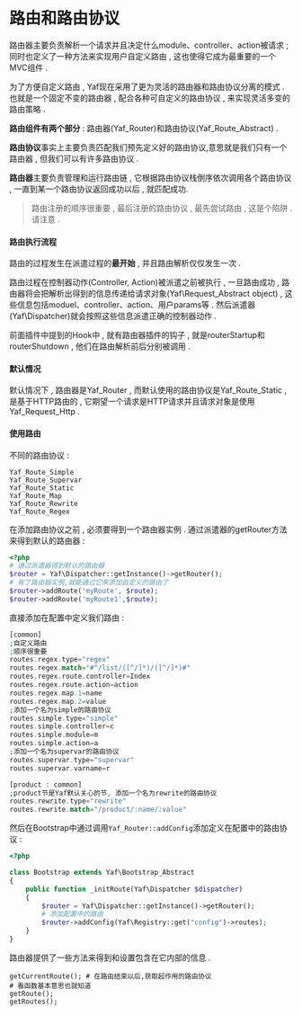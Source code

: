 # 路由和路由协议

路由器主要负责解析一个请求并且决定什么module、controller、action被请求 ; 同时也定义了一种方法来实现用户自定义路由 , 这也使得它成为最重要的一个MVC组件 .

为了方便自定义路由 , Yaf现在采用了更为灵活的路由器和路由协议分离的模式 . 也就是一个固定不变的路由器 , 配合各种可自定义的路由协议 , 来实现灵活多变的路由策略 .

**路由组件有两个部分** : 路由器\(Yaf\_Router\)和路由协议\(Yaf\_Route\_Abstract\) .

**路由协议**事实上主要负责匹配我们预先定义好的路由协议,意思就是我们只有一个路由器 , 但我们可以有许多路由协议 .

**路由器**主要负责管理和运行路由链 , 它根据路由协议栈倒序依次调用各个路由协议 , 一直到某一个路由协议返回成功以后 , 就匹配成功.

> 路由注册的顺序很重要 , 最后注册的路由协议 , 最先尝试路由 , 这是个陷阱 . 请注意 .

#### 路由执行流程

路由的过程发生在派遣过程的**最开始** , 并且路由解析仅仅发生一次 .

路由过程在控制器动作\(Controller, Action\)被派遣之前被执行 , 一旦路由成功 , 路由器将会把解析出得到的信息传递给请求对象\(Yaf\Request\_Abstract object\) , 这些信息包括moduel、controller、action、用户params等 . 然后派遣器\(Yaf\Dispatcher\)就会按照这些信息派遣正确的控制器动作 .

前面插件中提到的Hook中 , 就有路由器插件的钩子 , 就是routerStartup和routerShutdown , 他们在路由解析前后分别被调用 .

#### 默认情况

默认情况下 , 路由器是Yaf\_Router , 而默认使用的路由协议是Yaf\_Route\_Static , 是基于HTTP路由的 , 它期望一个请求是HTTP请求并且请求对象是使用Yaf\_Request\_Http .

#### 使用路由

不同的路由协议 :

```
Yaf_Route_Simple
Yaf_Route_Supervar
Yaf_Route_Static
Yaf_Route_Map
Yaf_Route_Rewrite
Yaf_Route_Regex
```

在添加路由协议之前 , 必须要得到一个路由器实例 . 通过派遣器的getRouter方法来得到默认的路由器 :

```php
<?php
# 通过派遣器得到默认的路由器
$router = Yaf\Dispatcher::getInstance()->getRouter();
# 有了路由器实例,就能通过它来添加自定义的路由了
$router->addRoute('myRoute', $route);
$router->addRoute('myRoute1',$route);
```

直接添加在配置中定义我们路由 :

```php
[common]
;自定义路由
;顺序很重要
routes.regex.type="regex"
routes.regex.match="#^/list/([^/]*)/([^/]*)#"
routes.regex.route.controller=Index
routes.regex.route.action=action
routes.regex.map.1=name
routes.regex.map.2=value
;添加一个名为simple的路由协议
routes.simple.type="simple"
routes.simple.controller=c
routes.simple.module=m
routes.simple.action=a
;添加一个名为supervar的路由协议
routes.supervar.type="supervar"
routes.supervar.varname=r

[product : common]
;product节是Yaf默认关心的节, 添加一个名为rewrite的路由协议
routes.rewrite.type="rewrite"
routes.rewrite.match="/product/:name/:value"
```

然后在Bootstrap中通过调用`Yaf_Router::addConfig`添加定义在配置中的路由协议 :

```php
<?php

class Bootstrap extends Yaf\Bootstrap_Abstract
{
    public function _initRoute(Yaf\Dispatcher $dispatcher)
    {
        $router = Yaf\Dispatcher::getInstance()->getRouter();
        # 添加配置中的路由
        $router->addConfig(Yaf\Registry::get("config")->routes);
    }
}
```

路由器提供了一些方法来得到和设置包含在它内部的信息 . 

```
getCurrentRoute(); # 在路由结束以后,获取起作用的路由协议
# 看函数基本意思也就知道
getRoute();
getRoutes();
```



